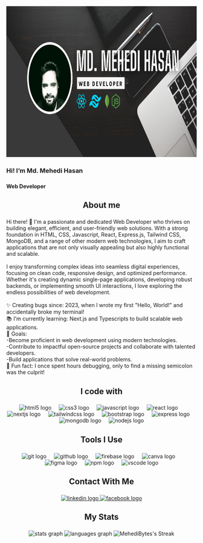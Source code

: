 <div align="center">
  <img height="400" src="https://raw.githubusercontent.com/MehediBytes/MehediBytes/refs/heads/main/mehedi_github_b.png"  />
</div>

###

<h3 align="left">Hi! I’m Md. Mehedi Hasan</h3>

###

<h4 align="left">Web Developer</h4>

###

<h2 align="center">About me</h2>

###

<p align="left">Hi there! 👋 I'm a passionate and dedicated Web Developer who thrives on building elegant, efficient, and user-friendly web solutions. With a strong foundation in HTML, CSS, Javascript, React, Express.js, Tailwind CSS, MongoDB, and a range of other modern web technologies, I aim to craft applications that are not only visually appealing but also highly functional and scalable.  <br><br>I enjoy transforming complex ideas into seamless digital experiences, focusing on clean code, responsive design, and optimized performance. Whether it's creating dynamic single-page applications, developing robust backends, or implementing smooth UI interactions, I love exploring the endless possibilities of web development.  <br><br>✨ Creating bugs since: 2023, when I wrote my first "Hello, World!" and accidentally broke my terminal!<br>📚 I'm currently learning: Next.js and Typescripts to build scalable web applications.<br>🎯 Goals:<br>-Become proficient in web development using modern technologies.<br>-Contribute to impactful open-source projects and collaborate with talented developers.<br>-Build applications that solve real-world problems.<br>🎲 Fun fact: I once spent hours debugging, only to find a missing semicolon was the culprit!</p>

###

<h2 align="center">I code with</h2>

###

<div align="center">
  <img src="https://cdn.jsdelivr.net/gh/devicons/devicon/icons/html5/html5-original.svg" height="40" alt="html5 logo"  />
  <img width="12" />
  <img src="https://cdn.jsdelivr.net/gh/devicons/devicon/icons/css3/css3-original.svg" height="40" alt="css3 logo"  />
  <img width="12" />
  <img src="https://skillicons.dev/icons?i=js" height="40" alt="javascript logo"  />
  <img width="12" />
  <img src="https://skillicons.dev/icons?i=react" height="40" alt="react logo"  />
  <img width="12" />
  <img src="https://cdn.jsdelivr.net/gh/devicons/devicon/icons/nextjs/nextjs-original.svg" height="40" alt="nextjs logo"  />
  <img width="12" />
  <img src="https://cdn.simpleicons.org/tailwindcss/06B6D4" height="40" alt="tailwindcss logo"  />
  <img width="12" />
  <img src="https://skillicons.dev/icons?i=bootstrap" height="40" alt="bootstrap logo"  />
  <img width="12" />
  <img src="https://skillicons.dev/icons?i=express" height="40" alt="express logo"  />
  <img width="12" />
  <img src="https://cdn.jsdelivr.net/gh/devicons/devicon/icons/mongodb/mongodb-original.svg" height="40" alt="mongodb logo"  />
  <img width="12" />
  <img src="https://cdn.simpleicons.org/nodedotjs/339933" height="40" alt="nodejs logo"  />
</div>

###

<h2 align="center">Tools I Use</h2>

###

<div align="center">
  <img src="https://cdn.jsdelivr.net/gh/devicons/devicon/icons/git/git-original.svg" height="40" alt="git logo"  />
  <img width="12" />
  <img src="https://skillicons.dev/icons?i=github" height="40" alt="github logo"  />
  <img width="12" />
  <img src="https://skillicons.dev/icons?i=firebase" height="40" alt="firebase logo"  />
  <img width="12" />
  <img src="https://cdn.simpleicons.org/canva/00C4CC" height="40" alt="canva logo"  />
  <img width="12" />
  <img src="https://skillicons.dev/icons?i=figma" height="40" alt="figma logo"  />
  <img width="12" />
  <img src="https://cdn.jsdelivr.net/gh/devicons/devicon/icons/npm/npm-original-wordmark.svg" height="40" alt="npm logo"  />
  <img width="12" />
  <img src="https://cdn.jsdelivr.net/gh/devicons/devicon/icons/vscode/vscode-original.svg" height="40" alt="vscode logo"  />
</div>

###

<h2 align="center">Contact With Me</h2>

###

<div align="center">
  <a href="https://www.linkedin.com/in/mehedi62095" target="_blank">
    <img src="https://raw.githubusercontent.com/maurodesouza/profile-readme-generator/master/src/assets/icons/social/linkedin/default.svg" width="52" height="40" alt="linkedin logo"  />
  </a>
  <a href="https://www.facebook.com/MEHEDI.M0" target="_blank">
    <img src="https://raw.githubusercontent.com/maurodesouza/profile-readme-generator/master/src/assets/icons/social/facebook/default.svg" width="52" height="40" alt="facebook logo"  />
  </a>
</div>

###

<h2 align="center">My Stats</h2>

###

<div align="center">
  <img src="https://github-readme-stats.vercel.app/api?username=MehediBytes&hide_title=false&hide_rank=false&show_icons=true&include_all_commits=true&count_private=true&disable_animations=false&theme=default&locale=en&hide_border=false&order=1" height="150" alt="stats graph"  />
  <img src="https://github-readme-stats.vercel.app/api/top-langs?username=MehediBytes&locale=en&hide_title=false&layout=compact&card_width=320&langs_count=5&theme=default&hide_border=false&order=2" height="150" alt="languages graph"  />
  <img src="https://github-readme-streak-stats.herokuapp.com/?user=MehediBytes&theme=default&hide_border=false" alt="MehediBytes's Streak" />
</div>

###
